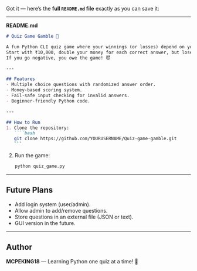 Got it — here’s the **full `README.md` file** exactly as you can save it:

---

**README.md**

````markdown
# Quiz Game Gamble 🎯

A fun Python CLI quiz game where your winnings (or losses) depend on your answers!  
Start with ₹10,000, double your money for each correct answer, but lose ₹10,000 for each wrong one.  
If you go negative, you owe the game! 😈

---

## Features
- Multiple choice questions with randomized answer order.
- Money-based scoring system.
- Fail-safe input checking for invalid answers.
- Beginner-friendly Python code.

---

## How to Run
1. Clone the repository:
   ````bash
   git clone https://github.com/YOURUSERNAME/Quiz-game-gamble.git
   ```
````

2. Run the game:

   ```bash
   python quiz_game.py
   ```

---

## Future Plans

* Add login system (user/admin).
* Allow admin to add/remove questions.
* Store questions in an external file (JSON or text).
* GUI version in the future.

---

## Author

**MCPEKING18** — Learning Python one quiz at a time! 🐍

